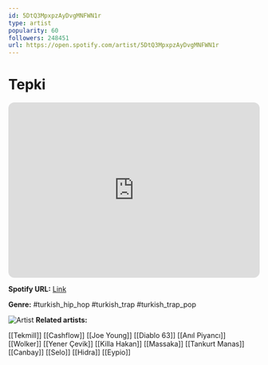 ```yaml
---
id: 5DtQ3MpxpzAyDvgMNFWN1r
type: artist
popularity: 60
followers: 248451
url: https://open.spotify.com/artist/5DtQ3MpxpzAyDvgMNFWN1r
---
```

# Tepki

<iframe style="border-radius:12px" src="https://open.spotify.com/embed/artist/5DtQ3MpxpzAyDvgMNFWN1r" width="100%" height="352" frameBorder="0" allowfullscreen="" allow="autoplay; clipboard-write; encrypted-media; fullscreen; picture-in-picture" loading="lazy"></iframe>

**Spotify URL:** [Link](https://open.spotify.com/artist/5DtQ3MpxpzAyDvgMNFWN1r)

**Genre:**  #turkish_hip_hop #turkish_trap #turkish_trap_pop

![Artist](https://i.scdn.co/image/ab6761610000e5eb753773c8485c9c01d805244b)
**Related artists:**

[[Tekmill]]
[[Cashflow]]
[[Joe Young]]
[[Diablo 63]]
[[Anıl Piyancı]]
[[Wolker]]
[[Yener Çevik]]
[[Killa Hakan]]
[[Massaka]]
[[Tankurt Manas]]
[[Canbay]]
[[Selo]]
[[Hidra]]
[[Eypio]]
